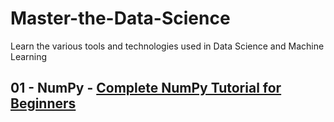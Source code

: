 # Master-the-Data-Science
Learn the various tools and technologies used in Data Science and Machine Learning

## 01 - NumPy - [Complete NumPy Tutorial for Beginners](https://www.youtube.com/watch?v=KrWcRePnq8U)

